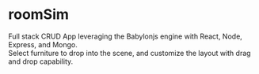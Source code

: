 # roomSim   

Full stack CRUD App leveraging the Babylonjs engine with React, Node, Express, and Mongo.  
Select furniture to drop into the scene, and customize the layout with drag and drop capability.  
